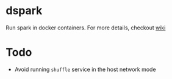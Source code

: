 # dspark
Run spark in docker containers. For more details, checkout [wiki](https://github.com/mangalaman93/dspark/wiki)

# Todo
* Avoid running `shuffle` service in the host network mode
